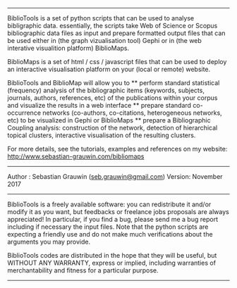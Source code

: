    -----------------------------------------------------------------------------

   BiblioTools is a set of python scripts that can be used to analyse bibligraphic data. essentially, the scripts take Web of Science or Scopus bibliographic data files as input and prepare formatted output files that can be used either in (the graph vizualisation tool) Gephi or in (the web interative visualition platform) BiblioMaps.

   BiblioMaps is a set of html / css / javascript files that can be used to deploy an interactive visualisation platform on your (local or remote) website.

   BiblioTools and BiblioMap will allow you to
   ** perform standard statistical (frequency) analysis of the bibliographic items (keywords, subjects, journals, authors, references, etc) of the publications within your corpus and visualize the results in a web interface
   ** prepare standard co-occurrence networks (co-authors, co-citations, heterogeneous networks, etc) to be visualized in Gephi or BiblioMaps
   ** prepare a Bibliographic Coupling analysis: construction of the network, detection of hierarchical topical clusters, interactive visualisation of the resulting clusters.

   For more details, see the tutorials, examples and references on my website: http://www.sebastian-grauwin.com/bibliomaps

   -----------------------------------------------------------------------------

   Author : Sebastian Grauwin (seb.grauwin@gmail.com)
   Version: November 2017

   -----------------------------------------------------------------------------

   BiblioTools is a freely available software: you can redistribute it and/or modify it as you want, but feedbacks or freelance jobs proposals are always appreciated! In particular, if you find a bug, please send me a bug report including if necessary the input files. Note that the python scripts are expecting a friendly use and do not make much verifications about the arguments you may provide.

   BiblioTools codes are distributed in the hope that they will be useful, but WITHOUT ANY WARRANTY, express or implied, including warranties of merchantability and fitness for a particular purpose.
   
   -----------------------------------------------------------------------------
